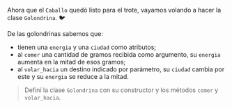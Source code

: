 Ahora que el `Caballo` quedó listo para el trote, vayamos volando a hacer la clase `Golondrina`. :bird:

De las golondrinas sabemos que:

* tienen una `energia` y una `ciudad` como atributos;
* al `comer` una cantidad de gramos recibida como argumento, su `energia` aumenta en la mitad de esos gramos;
* al `volar_hacia` un destino indicado por parámetro, su `ciudad` cambia por este y su `energia` se reduce a la mitad.

> Definí la clase `Golondrina` con su constructor y los métodos `comer` y `volar_hacia`.